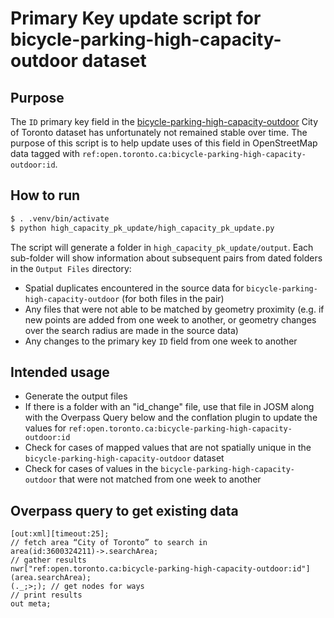 # Primary Key update script for bicycle-parking-high-capacity-outdoor dataset

## Purpose

The `ID` primary key field in the [bicycle-parking-high-capacity-outdoor](https://open.toronto.ca/dataset/bicycle-parking-high-capacity-outdoor/) City of Toronto dataset has unfortunately not remained stable over time. The purpose of this script is to help update uses of this field in OpenStreetMap data tagged with `ref:open.toronto.ca:bicycle-parking-high-capacity-outdoor:id`.

## How to run

```bash
$ . .venv/bin/activate
$ python high_capacity_pk_update/high_capacity_pk_update.py
```

The script will generate a folder in `high_capacity_pk_update/output`. Each sub-folder will show information about subsequent pairs from dated folders in the `Output Files` directory:

- Spatial duplicates encountered in the source data for `bicycle-parking-high-capacity-outdoor` (for both files in the pair)
- Any files that were not able to be matched by geometry proximity (e.g. if new points are added from one week to another, or geometry changes over the search radius are made in the source data)
- Any changes to the primary key `ID` field from one week to another

## Intended usage

- Generate the output files
- If there is a folder with an "id_change" file, use that file in JOSM along with the Overpass Query below and the conflation plugin to update the values for `ref:open.toronto.ca:bicycle-parking-high-capacity-outdoor:id`
- Check for cases of mapped values that are not spatially unique in the `bicycle-parking-high-capacity-outdoor` dataset
- Check for cases of values in the `bicycle-parking-high-capacity-outdoor` that were not matched from one week to another

## Overpass query to get existing data

```
[out:xml][timeout:25];
// fetch area “City of Toronto” to search in
area(id:3600324211)->.searchArea;
// gather results
nwr["ref:open.toronto.ca:bicycle-parking-high-capacity-outdoor:id"](area.searchArea);
(._;>;); // get nodes for ways
// print results
out meta;
```